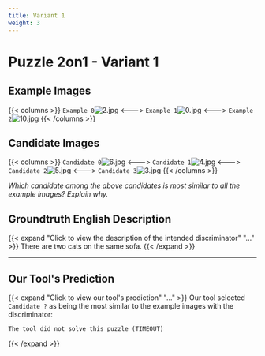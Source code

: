 ```yaml
---
title: Variant 1
weight: 3
---
```


# Puzzle 2on1 - Variant 1

## Example Images
{{< columns >}}
`Example 0`![2.jpg](/natscene_data/images/2.jpg)
<--->
`Example 1`![0.jpg](/natscene_data/images/0.jpg)
<--->
`Example 2`![10.jpg](/natscene_data/images/10.jpg)
{{< /columns >}}

## Candidate Images
{{< columns >}}
`Candidate 0`![6.jpg](/natscene_data/images/6.jpg)
<--->
`Candidate 1`![4.jpg](/natscene_data/images/4.jpg)
<--->
`Candidate 2`![5.jpg](/natscene_data/images/5.jpg)
<--->
`Candidate 3`![3.jpg](/natscene_data/images/3.jpg)
{{< /columns >}}

*Which candidate among the above candidates is most similar to all the example images? Explain why.*

## Groundtruth English Description

{{< expand "Click to view the description of the intended discriminator" "..." >}}
There are two cats on the same sofa.
{{< /expand >}}

---



## Our Tool's Prediction

{{< expand "Click to view our tool's prediction" "..." >}}
Our tool selected `Candidate ?` as being the most similar to the example images with the discriminator:
```plaintext
The tool did not solve this puzzle (TIMEOUT)
```
{{< /expand >}}
